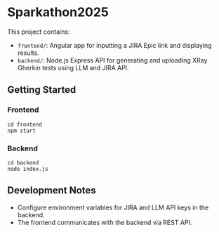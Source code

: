 # Sparkathon2025

This project contains:
- `frontend/`: Angular app for inputting a JIRA Epic link and displaying results.
- `backend/`: Node.js Express API for generating and uploading XRay Gherkin tests using LLM and JIRA API.

## Getting Started

### Frontend
```
cd frontend
npm start
```

### Backend
```
cd backend
node index.js
```

## Development Notes
- Configure environment variables for JIRA and LLM API keys in the backend.
- The frontend communicates with the backend via REST API.
